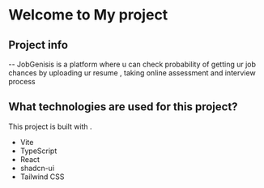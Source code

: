 # Welcome to My project

## Project info

-- JobGenisis is a platform where u can check probability of getting ur job chances by uploading ur resume , taking online assessment and interview process 
 
 

## What technologies are used for this project?

This project is built with .

- Vite
- TypeScript
- React
- shadcn-ui
- Tailwind CSS

 
